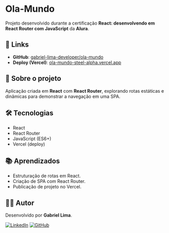 # Ola-Mundo

Projeto desenvolvido durante a certificação **React: desenvolvendo em React Router com JavaScript** da **Alura**.

## 🔗 Links

- **GitHub**: [gabriel-lima-developer/ola-mundo](https://github.com/gabriel-lima-developer/ola-mundo)  
- **Deploy (Vercel)**: [ola-mundo-steel-alpha.vercel.app](https://ola-mundo-steel-alpha.vercel.app/)

## 📖 Sobre o projeto

Aplicação criada em **React** com **React Router**, explorando rotas estáticas e dinâmicas para demonstrar a navegação em uma SPA.

## 🛠 Tecnologias

- React  
- React Router  
- JavaScript (ES6+)  
- Vercel (deploy)

## 📚 Aprendizados

- Estruturação de rotas em React.  
- Criação de SPA com React Router.  
- Publicação de projeto no Vercel.  

## 👨‍💻 Autor

Desenvolvido por **Gabriel Lima**.

[![LinkedIn](https://img.shields.io/badge/LinkedIn-0077B5?style=for-the-badge&logo=linkedin&logoColor=white)](https://www.linkedin.com/in/gabriel-lima-211901193/)
[![GitHub](https://img.shields.io/badge/GitHub-181717?style=for-the-badge&logo=github&logoColor=white)](https://github.com/gabriel-lima-developer)
